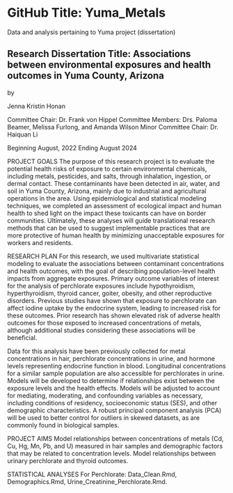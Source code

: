 # GitHub Title: Yuma_Metals
Data and analysis pertaining to Yuma project (dissertation)


## Research Dissertation Title: Associations between environmental exposures and health outcomes in Yuma County, Arizona

by

Jenna Kristin Honan

Committee Chair: Dr. Frank von Hippel
Committee Members: Drs. Paloma Beamer, Melissa Furlong, and Amanda Wilson
Minor Committee Chair: Dr. Haiquan Li

Beginning August, 2022
Ending August 2024

PROJECT GOALS
The purpose of this research project is to evaluate the potential health risks of exposure to certain environmental chemicals, including metals, pesticides, and salts, through inhalation, ingestion, or dermal contact. These contaminants have been detected in air, water, and soil in Yuma County, Arizona, mainly due to industrial and agricultural operations in the area. Using epidemiological and statistical modeling techniques, we completed an assessment of ecological impact and human health to shed light on the impact these toxicants can have on border communities. Ultimately, these analyses will guide translational research methods that can be used to suggest implementable practices that are more protective of human health by minimizing unacceptable exposures for workers and residents. 

RESEARCH PLAN
For this research, we used multivariate statistical modeling to evaluate the associations between contaminant concentrations and health outcomes, with the goal of describing population-level health impacts from aggregate exposures. Primary outcome variables of interest for the analysis of perchlorate exposures include hypothyroidism, hyperthyroidism, thyroid cancer, goiter, obesity, and other reproductive disorders. Previous studies have shown that exposure to perchlorate can affect iodine uptake by the endocrine system, leading to increased risk for these outcomes. Prior research has shown elevated risk of adverse health outcomes for those exposed to increased concentrations of metals, although additional studies considering these associations will be beneficial. 

Data for this analysis have been previously collected for metal concentrations in hair, perchlorate concentrations in urine, and hormone levels representing endocrine function in blood. Longitudinal concentrations for a similar sample population are also accessible for perchlorates in urine. Models will be developed to determine if relationships exist between the exposure levels and the health effects. Models will be adjusted to account for mediating, moderating, and confounding variables as necessary, including conditions of residency, socioeconomic status (SES), and other demographic characteristics. A robust principal component analysis (PCA) will be used to better control for outliers in skewed datasets, as are commonly found in biological samples.

PROJECT AIMS
Model relationships between concentrations of metals (Cd, Cu, Hg, Mn, Pb, and U) measured in hair samples and demographic factors that may be related to concentration levels. Model relationships between urinary perchlorate and thyroid outcomes.

STATISTICAL ANALYSES
For Perchlorate: Data_Clean.Rmd, Demographics.Rmd, Urine_Creatinine_Perchlorate.Rmd.
